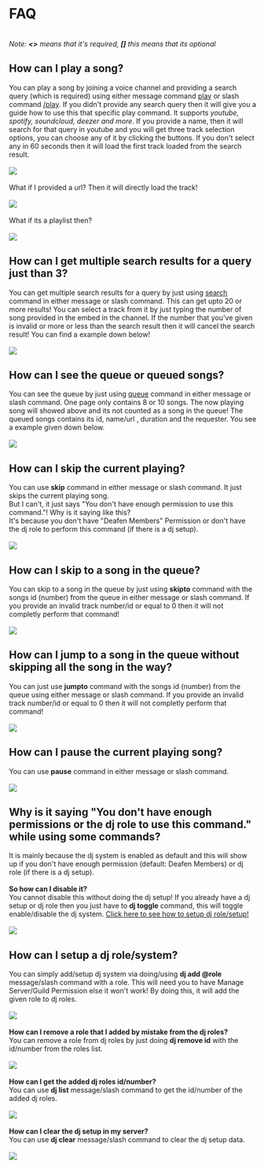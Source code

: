 <h1>FAQ</h1>
<p>
<br>
<i>Note: <b><></b> means that it's required, <b>[]</b> this means that its optional</i>
<br>
</p>

<h2>How can I play a song?</h2>
<p>
You can play a song by joining a voice channel and providing a search query (which is required) using either message command <u>play</u> or slash command <u>/play</u>. If you didn't provide any search query then it will give you a guide how to use this that specific play command. It supports <i>youtube, spotify, soundcloud, deezer and more</i>. If you provide a name, then it will search for that query in youtube and you will get three track selection options, you can choose any of it by clicking the buttons. If you don't select any in 60 seconds then it will load the first track loaded from the search result.
<br><br>
<img src = "https://cdn.discordapp.com/attachments/892270315630133268/899173862137294968/unknown.png"></img>
<br><br>
What if I provided a url? Then it will directly load the track!
<br><br>
<img src = "https://media.discordapp.net/attachments/892270315630133268/899183026687311902/unknown.png"></img>
<br><br>
What if its a playlist then?
<br><br>
<img src = "https://media.discordapp.net/attachments/892270315630133268/899183834598346792/unknown.png"></img>
<br>
</p>


<h2>How can I get multiple search results for a query just than 3?</h2>
<p>
  You can get multiple search results for a query by just using <u>search</u> command in either message or slash command. This can get upto 20 or more results! You can select a track from it by just typing the number of song provided in the embed in the channel. If the number that you've given is invalid or more or less than the search result then it will cancel the search result! You can find a example down below!
  <br><br>
  <img src = "https://media.discordapp.net/attachments/892270315630133268/899180084714434600/unknown.png"></img>
</p>


<h2>How can I see the queue or queued songs?</h2>
<p>
  You can see the queue by just using <u>queue</u> command in either message or slash command. One page only contains 8 or 10 songs. The now playing song will showed above and its not counted as a song in the queue! The queued songs contains its id, name/url , duration and the requester. You see a example given down below.
<br><br>
  <img src = "https://cdn.discordapp.com/attachments/892270315630133268/899181538829303908/unknown.png"></img>
</p>


<h2>How can I skip the current playing?</h2>
<p>
  You can use <b>skip</b> command in either message or slash command. It just skips the current playing song.
  <br>
  But I can't, it just says "You don't have enough permission to use this command."! Why is it saying like this?
  <br>
  It's because you don't have "Deafen Members" Permission or don't have the dj role to perform this command (if there is a dj setup).
  <br><br>
  <img src = "https://media.discordapp.net/attachments/892270315630133268/899187823507300412/unknown.png"></img>
 </p>
 
 <h2>How can I skip to a song in the queue?</h2>
<p>
  You can skip to a song in the queue by just using <b>skipto</b> command with the songs id (number) from the queue in either message or slash command. If you provide an invalid track number/id or equal to 0 then it will not completly perform that command!
  <br><br>
  <img src = "https://cdn.discordapp.com/attachments/892270315630133268/899193560589549619/unknown.png"></img>
</p>

<h2>How can I jump to a song in the queue without skipping all the song in the way?</h2>
<p>
  You can just use <b>jumpto</b> command with the songs id (number) from the queue using either message or slash command. If you provide an invalid track number/id or equal to 0 then it will not completly perform that command!
  <br><br>
  <img src = "https://media.discordapp.net/attachments/892270315630133268/899204553407348756/unknown.png"></img>
</p>

<h2>How can I pause the current playing song?</h2>
<p>
  You can use <b>pause</b> command in either message or slash command.
  <br><br>
  <img src = "https://media.discordapp.net/attachments/892270315630133268/899207476434579496/unknown.png"></img>
</p>

<h2>Why is it saying "You don't have enough permissions or the dj role to use this command." while using some commands?</h2>
<p>
  It is mainly because the dj system is enabled as default and this will show up if you don't have enough permission (default: Deafen Members) or dj role (if there is a dj setup).<br><br>
  <b>So how can I disable it?</b><br>
  You cannot disable this without doing the dj setup! If you already have a dj setup or dj role then you just have to <b>dj toggle</b> command, this will toggle enable/disable the dj system. <a href = "#how-can-I-setup-a-dj-role/system?">Click here to see how to setup dj role/setup!</a>
  <br><br>
  <img src = "https://media.discordapp.net/attachments/892270315630133268/899222420655841320/unknown.png"></img>
</p>

<h2>How can I setup a dj role/system?</h2>
<p>
  You can simply add/setup dj system via doing/using <b>dj add @role</b> message/slash command with a role. This will need you to have Manage Server/Guild
 Permission else it won't work! By doing this, it will add the given role to dj roles.
  <br><br>
  <img src = "https://media.discordapp.net/attachments/892270315630133268/899226350500606012/unknown.png"></img>
  <br><br>
  <b>How can I remove a role that I added by mistake from the dj roles?</b>
  <br>
  You can remove a role from dj roles by just doing <b>dj remove id</b> with the id/number from the roles list.
  <br><br>
  <img src = "https://user-images.githubusercontent.com/78640257/137621092-40f29025-7352-455f-9e80-be625e3e59a7.png"></img>
  <br><br>
  <b>How can I get the added dj roles id/number?</b>
  <br>
  You can use <b>dj list</b> message/slash command to get the id/number of the added dj roles.
  <br><br>
  <img src = "https://user-images.githubusercontent.com/78640257/137621253-1d611517-c5de-416b-b3d4-3b9847cd29f3.png"></img>
  <br><br>
  <b>How can I clear the dj setup in my server?</b>
  <br>
  You can use <b>dj clear</b> message/slash command to clear the dj setup data.
  <br><br>
  <img src = "https://user-images.githubusercontent.com/78640257/137621396-a487abaa-1099-4457-857a-3c3cf9e38918.png"></img>
</p>
